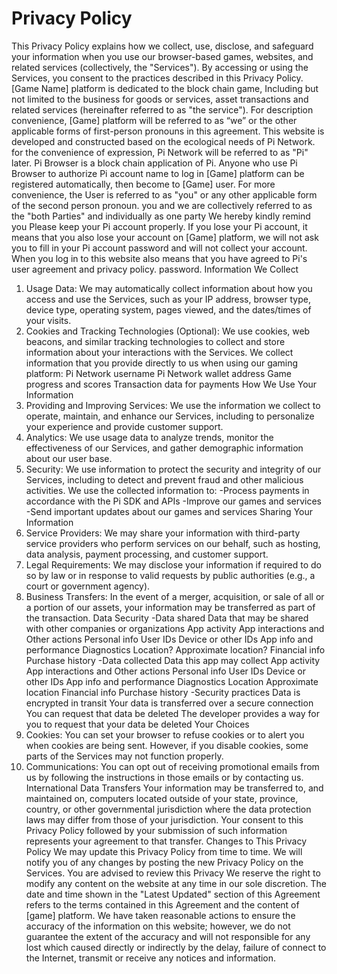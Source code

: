 # Privacy Policy

This Privacy Policy explains how we collect, use, disclose, and safeguard your
information when you use our browser-based games, websites, and related services
(collectively, the "Services"). By accessing or using the Services, you consent to the
practices described in this Privacy Policy.
[Game Name] platform is dedicated to the block chain game, Including but not limited
to the business for goods or services, asset transactions and related services
(hereinafter referred to as "the service"). For description convenience, [Game] platform
will be referred to as “we” or the other applicable forms of first-person pronouns in this
agreement. This website is developed and constructed based on the ecological needs
of Pi Network. for the convenience of expression, Pi Network will be referred to as "Pi"
later. Pi Browser is a block chain application of Pi. Anyone who use Pi Browser to
authorize Pi account name to log in [Game] platform can be registered automatically,
then become to [Game] user. For more convenience, the User is referred to as "you"
or any other applicable form of the second person pronoun. you and we are collectively
referred to as the "both Parties" and individually as one party
We hereby kindly remind you
Please keep your Pi account properly. If you lose your Pi account, it means that you
also lose your account on [Game] platform, we will not ask you to fill in your Pi account
password and will not collect your account. When you log in to this website also means
that you have agreed to Pi's user agreement and privacy policy.
password.
Information We Collect
1. Usage Data: We may automatically collect information about how you access and
use the Services, such as your IP address, browser type, device type, operating
system, pages viewed, and the dates/times of your visits.
2. Cookies and Tracking Technologies (Optional): We use cookies, web beacons, and
similar tracking technologies to collect and store information about your interactions
with the Services.
We collect information that you provide directly to us when using our gaming platform:
Pi Network username
Pi Network wallet address
Game progress and scores
Transaction data for payments
How We Use Your Information
1. Providing and Improving Services: We use the information we collect to operate,
maintain, and enhance our Services, including to personalize your experience and
provide customer support.
2. Analytics: We use usage data to analyze trends, monitor the effectiveness of our
Services, and gather demographic information about our user base.
3. Security: We use information to protect the security and integrity of our Services,
including to detect and prevent fraud and other malicious activities.
We use the collected information to:
-Process payments in accordance with the Pi SDK and APIs
-Improve our games and services
-Send important updates about our games and services
Sharing Your Information
1. Service Providers: We may share your information with third-party service providers
who perform services on our behalf, such as hosting, data analysis, payment
processing, and customer support.
2. Legal Requirements: We may disclose your information if required to do so by law
or in response to valid requests by public authorities (e.g., a court or government
agency).
3. Business Transfers: In the event of a merger, acquisition, or sale of all or a portion
of our assets, your information may be transferred as part of the transaction.
Data Security
-Data shared
Data that may be shared with other companies or organizations
App activity
App interactions and Other actions
Personal info
User IDs
Device or other IDs
App info and performance
Diagnostics
Location?
Approximate location?
Financial info
Purchase history
-Data collected
Data this app may collect
App activity
App interactions and Other actions
Personal info
User IDs
Device or other IDs
App info and performance
Diagnostics
Location
Approximate location
Financial info
Purchase history
-Security practices
Data is encrypted in transit
Your data is transferred over a secure connection
You can request that data be deleted
The developer provides a way for you to request that your data be deleted
Your Choices
1. Cookies: You can set your browser to refuse cookies or to alert you when cookies
are being sent. However, if you disable cookies, some parts of the Services may not
function properly.
2. Communications: You can opt out of receiving promotional emails from us by
following the instructions in those emails or by contacting us.
International Data Transfers
Your information may be transferred to, and maintained on, computers located outside
of your state, province, country, or other governmental jurisdiction where the data
protection laws may differ from those of your jurisdiction. Your consent to this Privacy
Policy followed by your submission of such information represents your agreement to
that transfer.
Changes to This Privacy Policy
We may update this Privacy Policy from time to time. We will notify you of any changes
by posting the new Privacy Policy on the Services. You are advised to review this
Privacy
We reserve the right to modify any content on the website at any time in our sole
discretion. The date and time shown in the "Latest Updated" section of this Agreement
refers to the terms contained in this Agreement and the content of [game] platform.
We have taken reasonable actions to ensure the accuracy of the information on this
website; however, we do not guarantee the extent of the accuracy and will not
responsible for any lost which caused directly or indirectly by the delay, failure of
connect to the Internet, transmit or receive any notices and information.
